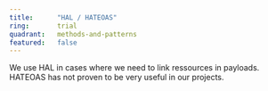 ```yaml
---
title:      "HAL / HATEOAS"
ring:       trial
quadrant:   methods-and-patterns
featured:   false
---
```


We use HAL in cases where we need to link ressources in payloads. HATEOAS has not proven to be very useful in our projects.